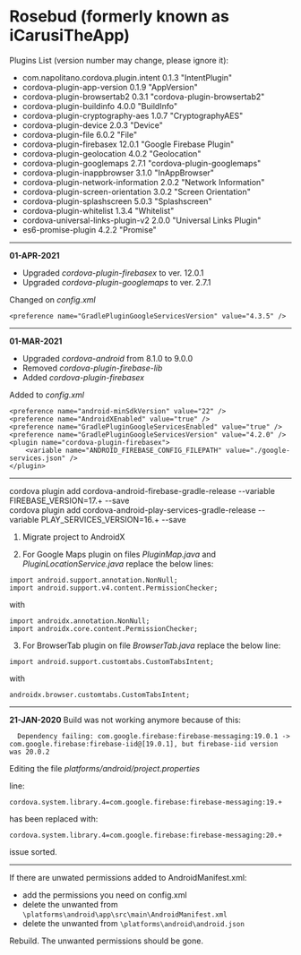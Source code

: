 # Rosebud (formerly known as iCarusiTheApp)

Plugins List (version number may change, please ignore it):

- com.napolitano.cordova.plugin.intent 0.1.3 "IntentPlugin"
- cordova-plugin-app-version 0.1.9 "AppVersion"
- cordova-plugin-browsertab2 0.3.1 "cordova-plugin-browsertab2"
- cordova-plugin-buildinfo 4.0.0 "BuildInfo"
- cordova-plugin-cryptography-aes 1.0.7 "CryptographyAES"
- cordova-plugin-device 2.0.3 "Device"
- cordova-plugin-file 6.0.2 "File"
- cordova-plugin-firebasex 12.0.1 "Google Firebase Plugin"
- cordova-plugin-geolocation 4.0.2 "Geolocation"
- cordova-plugin-googlemaps 2.7.1 "cordova-plugin-googlemaps"
- cordova-plugin-inappbrowser 3.1.0 "InAppBrowser"
- cordova-plugin-network-information 2.0.2 "Network Information"
- cordova-plugin-screen-orientation 3.0.2 "Screen Orientation"
- cordova-plugin-splashscreen 5.0.3 "Splashscreen"
- cordova-plugin-whitelist 1.3.4 "Whitelist"
- cordova-universal-links-plugin-v2 2.0.0 "Universal Links Plugin"
- es6-promise-plugin 4.2.2 "Promise"

- - - -
**01-APR-2021**
 - Upgraded _cordova-plugin-firebasex_ to ver. 12.0.1
 - Upgraded _cordova-plugin-googlemaps_ to ver. 2.7.1

Changed on _config.xml_

    <preference name="GradlePluginGoogleServicesVersion" value="4.3.5" />

- - - -
**01-MAR-2021**
 - Upgraded _cordova-android_ from 8.1.0 to 9.0.0
 - Removed _cordova-plugin-firebase-lib_
 - Added _cordova-plugin-firebasex_

Added to _config.xml_

    <preference name="android-minSdkVersion" value="22" />
    <preference name="AndroidXEnabled" value="true" />
    <preference name="GradlePluginGoogleServicesEnabled" value="true" />
    <preference name="GradlePluginGoogleServicesVersion" value="4.2.0" />
    <plugin name="cordova-plugin-firebasex">
        <variable name="ANDROID_FIREBASE_CONFIG_FILEPATH" value="./google-services.json" />
    </plugin>

- - - -

cordova plugin add cordova-android-firebase-gradle-release --variable FIREBASE_VERSION=17.+ --save  
cordova plugin add cordova-android-play-services-gradle-release --variable PLAY_SERVICES_VERSION=16.+ --save  

1. Migrate project to AndroidX  

2. For Google Maps plugin on files _PluginMap.java_ and _PluginLocationService.java_ replace the below lines:
```
import android.support.annotation.NonNull;
import android.support.v4.content.PermissionChecker;
```
with  
```
import androidx.annotation.NonNull;
import androidx.core.content.PermissionChecker;
```

3. For BrowserTab plugin on file _BrowserTab.java_ replace the below line:

```
import android.support.customtabs.CustomTabsIntent;
```
with  
```
androidx.browser.customtabs.CustomTabsIntent;
```

- - - -
**21-JAN-2020**
Build was not working anymore because of this:
```
  Dependency failing: com.google.firebase:firebase-messaging:19.0.1 -> com.google.firebase:firebase-iid@[19.0.1], but firebase-iid version was 20.0.2
```

Editing the file _platforms/android/project.properties_

line:
```
cordova.system.library.4=com.google.firebase:firebase-messaging:19.+
```
has been replaced with:
```
cordova.system.library.4=com.google.firebase:firebase-messaging:20.+
```

issue sorted.

- - - -
If there are unwated permissions added to AndroidManifest.xml:

* add the permissions you need on config.xml
* delete the unwanted from ```\platforms\android\app\src\main\AndroidManifest.xml```
* delete the unwanted from ```\platforms\android\android.json```

Rebuild. The unwanted permissions should be gone.
